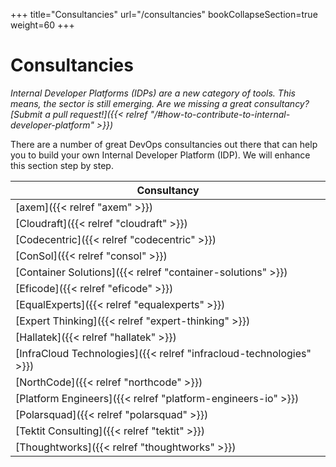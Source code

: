 +++
title="Consultancies"
url="/consultancies"
bookCollapseSection=true
weight=60
+++

# Consultancies

_Internal Developer Platforms (IDPs) are a new category of tools. This means, the sector is still emerging. Are we missing a great consultancy? [Submit a pull request!]({{< relref "/#how-to-contribute-to-internal-developer-platform" >}})_

There are a number of great DevOps consultancies out there that can help you to build your own Internal Developer Platform (IDP). We will enhance this section step by step.

| **Consultancy**                                              |
| ------------------------------------------------------------ |
| [axem]({{< relref "axem" >}})                                |
| [Cloudraft]({{< relref "cloudraft" >}})                      |
| [Codecentric]({{< relref "codecentric" >}})                  |
| [ConSol]({{< relref "consol" >}})                            |
| [Container Solutions]({{< relref "container-solutions" >}})  |
| [Eficode]({{< relref "eficode" >}})                          |
| [EqualExperts]({{< relref "equalexperts" >}})                |
| [Expert Thinking]({{< relref "expert-thinking" >}})          |
| [Hallatek]({{< relref "hallatek" >}})                        |
| [InfraCloud Technologies]({{< relref "infracloud-technologies" >}}) |
| [NorthCode]({{< relref "northcode" >}})                      |
| [Platform Engineers]({{< relref "platform-engineers-io" >}}) |
| [Polarsquad]({{< relref "polarsquad" >}})                    |
| [Tektit Consulting]({{< relref "tektit" >}})                 |
| [Thoughtworks]({{< relref "thoughtworks" >}})                |
